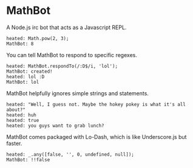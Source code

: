 # MathBot

A Node.js irc bot that acts as a Javascript REPL.
```
heated: Math.pow(2, 3);
MathBot: 8
```

You can tell MathBot to respond to specific regexes. 
```
heated: MathBot.respondTo(/:D$/i, 'lol');
MathBot: created!
heated: lol :D
MathBot: lol
```

MathBot helpfully ignores simple strings and statements.
```
heated: "Well, I guess not. Maybe the hokey pokey is what it's all about?"
heated: huh
heated: true
heated: you guys want to grab lunch?
```

MathBot comes packaged with Lo-Dash, which is like Underscore.js but faster.
```
heated: _.any([false, '', 0, undefined, null]);
MathBot: !!false
```
